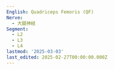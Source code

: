 ```yaml
---
English: Quadriceps Femoris (QF)
Nerve:
  - 大腿神経
Segment:
  - L2
  - L3
  - L4
lastmod: '2025-03-03'
last_edited: 2025-02-27T00:00:00.000Z
---
```



